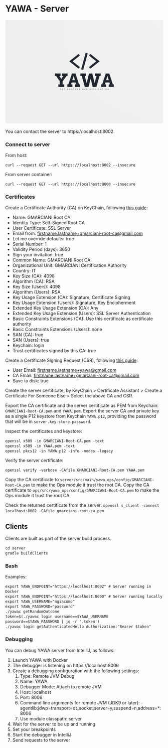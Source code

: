 # YAWA - Server

![YAWA Logo](../resources/brand/yawa-logo.png)

You can contact the server to https://localhost:8002.

### Connect to server
From host:
```shell
curl --request GET --url https://localhost:8002 --insecure
```

From server container:
```shell
curl --request GET --url https://localhost:8000 --insecure
```

### Certificates
Create a Certificate Authority (CA) on KeyChain, following [this guide](https://support.apple.com/en-gb/guide/keychain-access/kyca2686/mac):
* Name: GMARCIANI Root CA
* Identity Type: Self-Signed Root CA
* User Certificate: SSL Server
* Email from: firstname.lastname+gmarciani-root-ca@gmail.com
* Let me override defaults: true
* Serial Number: 1
* Validity Period (days): 3650
* Sign your invitation: true
* Common Name: GMARCIANI Root CA
* Organizational Unit: GMARCIANI Certification Authority
* Country: IT
* Key Size (CA): 4098
* Algorithm (CA): RSA
* Key Size (Users): 4098
* Algorithm (Users): RSA
* Key Usage Extension (CA): Signature, Certificate Signing
* Key Usage Extension (Users): Signature, Key Encipherment
* Extended Key Usage Extension (CA): Any
* Extended Key Usage Extension (Users): SSL Server Authentication
* Basic Constraints Extensions (CA): Use this certificate as certificate authority
* Basic Constraints Extensions (Users): none
* SAN (CA): true
* SAN (Users): true
* Keychain: login
* Trust certificates signed by this CA: true

Create a Certificate Signing Request (CSR), following [this guide](https://support.apple.com/en-gb/guide/keychain-access/kyca2793/mac):
* User Email: firstname.lastname+yawa@gmail.com
* CA Email: firstname.lastname+gmarciani-root-ca@gmail.com
* Save to disk: true

Create the server certificate, by KeyChain > Certificate Assistant > Create a Certificate For Someone Else > Select the above CA and CSR.

Export the CA certificate and the server certificate as PEM from Keychain: `GMARCIANI-Root-CA.pem` and `YAWA.pem`.
Export the server CA and private key as a single P12 keystore from Keychain `YAWA.p12`, providing the password that will be in `server.key-store-password`.

Inspect the certificates and keystore:
```
openssl x509 -in GMARCIANI-Root-CA.pem -text
openssl x509 -in YAWA.pem -text
openssl pkcs12 -in YAWA.p12 -info -nodes -legacy
```

Verify the server certificate:
```
openssl verify -verbose -CAfile GMARCIANI-Root-CA.pem YAWA.pem
```

Copy the CA certificate to `server/src/main/yawa_ops/config/GMARCIANI-Root-CA.pem` to make the Ops module it trust the root CA.
Copy the CA certificate to `ops/src/yawa_ops/config/GMARCIANI-Root-CA.pem` to make the Ops module it trust the root CA.

Check the returned certificate from the server: `openssl s_client -connect localhost:8002 -CAfile gmarciani-root-ca.pem`

## Clients
Clients are built as part of the server build process.
```shell
cd server
gradle buildClients
```

### Bash
Examples:
```shell
export YAWA_ENDPOINT="https://localhost:8002" # Server running in Docker
export YAWA_ENDPOINT="https://localhost:8000" # Server running locally
export YAWA_USERNAME="mgiacomo"
export YAWA_PASSWORD="password"
./yawac getRandomOutcome
token=$(./yawac login username==$YAWA_USERNAME password==$YAWA_PASSWORD | jq -r '.token')
./yawac login getAuthenticatedHello Authorization:"Bearer $token"
```

### Debugging
You can debug YAWA server from IntelliJ, as follows:
1. Launch YAWA with Docker
2. The debugger is listening on https://localhost:8006
3. Create a debugging configuration with the following settings:
   1. Type: Remote JVM Debug
   2. Name: YAWA
   3. Debugger Mode: Attach to remote JVM
   4. Host: localhost
   5. Port: 8006
   6. Command line arguments for remote JVM (JDK9 or later): -agentlib:jdwp=transport=dt_socket,server=y,suspend=n,address=*:8006
   7. Use module classpath: server
4. Wait for the server to be up and running
5. Set your breakpoints
6. Start the debugger in IntelliJ
7. Send requests to the server

